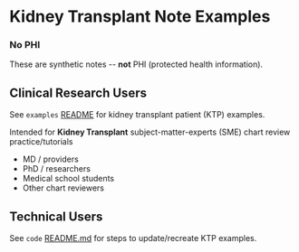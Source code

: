 # Kidney Transplant Note Examples
### No PHI  
These are synthetic notes -- **not** PHI (protected health information).
 
## Clinical Research Users
See `examples` [README](examples/README.md) for kidney transplant patient (KTP) examples.

Intended for **Kidney Transplant** subject-matter-experts (SME) chart review practice/tutorials 
* MD / providers
* PhD / researchers
* Medical school students
* Other chart reviewers

## Technical Users
See `code` [README.md](code/README.md) for steps to update/recreate KTP examples.  